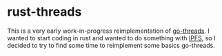 # rust-threads
This is a very early work-in-progress reimplementation of [go-threads](https://github.com/textileio/go-threads).
I wanted to start coding in rust and wanted to do something with [IPFS](https://ipfs.io),
so I decided to try to find some time to reimplement some basics go-threads. 